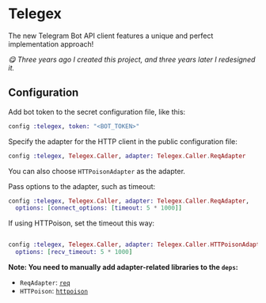 # Telegex

The new Telegram Bot API client features a unique and perfect implementation approach!

_😋 Three years ago I created this project, and three years later I redesigned it._

## Configuration

Add bot token to the secret configuration file, like this:

```elixir
config :telegex, token: "<BOT_TOKEN>"
```

Specify the adapter for the HTTP client in the public configuration file:

```elixir
config :telegex, Telegex.Caller, adapter: Telegex.Caller.ReqAdapter
```

You can also choose `HTTPoisonAdapter` as the adapter.

Pass options to the adapter, such as timeout:

```elixir
config :telegex, Telegex.Caller, adapter: Telegex.Caller.ReqAdapter,
  options: [connect_options: [timeout: 5 * 1000]]
```

If using HTTPoison, set the timeout this way:

```elixir

config :telegex, Telegex.Caller, adapter: Telegex.Caller.HTTPoisonAdapter,
  options: [recv_timeout: 5 * 1000]
```

**Note: You need to manually add adapter-related libraries to the `deps`:**

- `ReqAdapter`: [`req`](https://hex.pm/packages/req)
- `HTTPoison`: [`httpoison`](https://hex.pm/packages/httpoison)
